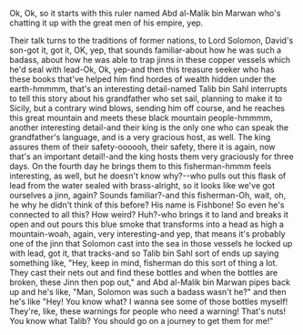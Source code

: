 Ok, Ok, so it starts with this ruler named Abd al-Malik bin Marwan who's chatting it up with the great men of his empire, yep.

Their talk turns to the traditions of former nations, to Lord Solomon, David's son-got it, got it, OK, yep, that sounds familiar-about how he was such a badass, about how he was able to trap jinns in these copper vessels which he'd seal with lead-Ok, Ok, yep-and then this treasure seeker who has these books that've helped him find hordes of wealth hidden under the earth-hmmmm, that's an interesting detail-named Talib bin Sahl interrupts to tell this story about his grandfather who set sail, planning to make it to Sicily, but a contrary wind blows, sending him off course, and he reaches this great mountain and meets these black mountain people-hmmmm, another interesting detail-and their king is the only one who can speak the grandfather's language, and is a very gracious host, as well. The king  assures them of their safety-oooooh, their safety, there it is again, now that's an important detail!-and the king hosts them very graciously for three days. On the fourth day he brings them to this fisherman-hmmm feels interesting, as well, but he doesn't know why?--who pulls out this flask of lead from the water sealed with brass-alright, so it looks like we've got ourselves a jinn, again? Sounds familiar?-and this fisherman-Oh, wait, oh, he why he didn't think of this before? His name is Fishbone! So even he's connected to all this? How weird? Huh?-who brings it to land and breaks it open and out pours this blue smoke that transforms into a head as high a mountain-woah, again, very interesting-and yep, that means it's probably one of the jinn that Solomon cast into the sea in those vessels he locked up with lead, got it, that tracks-and so Talib bin Sahl sort of ends up saying something like, "Hey, keep in mind, fisherman do this sort of thing a lot. They cast their nets out and find these bottles and when the bottles are broken, these Jinn then pop out," and Abd al-Malik bin Marwan pipes back up and he's like, "Man, Solomon was such a badass wasn't he?" and then he's like "Hey! You know what? I wanna see some of those bottles myself! They're, like, these warnings for people who need a warning! That's nuts! You know what Talib? You should go on a journey to get them for me!"